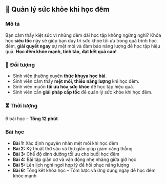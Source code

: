 ## 🌙 Quản lý sức khỏe khi học đêm

### Mô tả  
Bạn cảm thấy kiệt sức vì những đêm dài học tập không ngừng nghỉ? Khóa học **siêu tốc** này sẽ giúp bạn duy trì sức khỏe tối ưu trong quá trình học đêm, **giải quyết ngay** sự mệt mỏi và đảm bảo năng lượng để học tập hiệu quả. **Học đêm khỏe mạnh, tỉnh táo, đạt kết quả cao!**

### 🎯 Đối tượng  
- Sinh viên thường xuyên **thức khuya học bài**.
- Sinh viên cảm thấy **mệt mỏi, thiếu năng lượng** khi học đêm.
- Sinh viên muốn **tối ưu hóa sức khỏe** để học tập hiệu quả.
- Sinh viên cần **giải pháp cấp tốc** để quản lý sức khỏe khi học đêm.

### ⏳ Thời lượng  
6 bài học – **Tổng 12 phút**

### Bài học  
- **Bài 1:** Xác định nguyên nhân mệt mỏi khi học đêm  
- **Bài 2:** Kỹ thuật thở sâu và thư giãn giúp giảm căng thẳng  
- **Bài 3:** Chế độ dinh dưỡng tối ưu cho buổi học đêm  
- **Bài 4:** Bài tập giãn cơ và vận động nhẹ nhàng giữa giờ học  
- **Bài 5:** Lên lịch nghỉ ngơi hợp lý để hồi phục năng lượng  
- **Bài 6:** Tổng kết khóa học – Tóm lược và ứng dụng ngay để học đêm khỏe mạnh